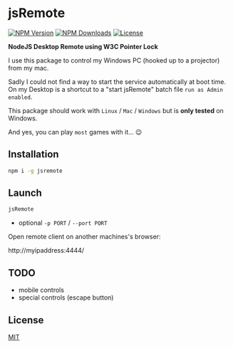 # jsRemote
[![NPM Version][npm-image]][npm-url]
[![NPM Downloads][downloads-image]][downloads-url]
[![License][license-image]][license-url]

**NodeJS Desktop Remote using W3C Pointer Lock**

I use this package to control my Windows PC (hooked up to a projector) from my mac.

Sadly I could not find a way to start the service automatically at boot time.
On my Desktop is a shortcut to a "start jsRemote" batch file `run as Admin enabled`.

This package should work with `Linux` / `Mac` / `Windows` but is **only tested** on Windows.

And yes, you can play `most` games with it... :wink:


## Installation

```bash
npm i -g jsremote
```

## Launch

```bash
jsRemote
```

- optional `-p PORT` /  `--port PORT`

Open remote client on another machines's browser:

http://myipaddress:4444/

## TODO

- mobile controls
- special controls (escape button)

## License

[MIT](LICENSE)

[npm-image]: https://img.shields.io/npm/v/jsremote.svg
[npm-url]: https://npmjs.org/package/jsremote
[downloads-image]: https://img.shields.io/npm/dm/jsremote.svg
[downloads-url]: https://npmjs.org/package/jsremote
[license-image]: https://img.shields.io/npm/l/jsremote.svg
[license-url]: LICENSE
